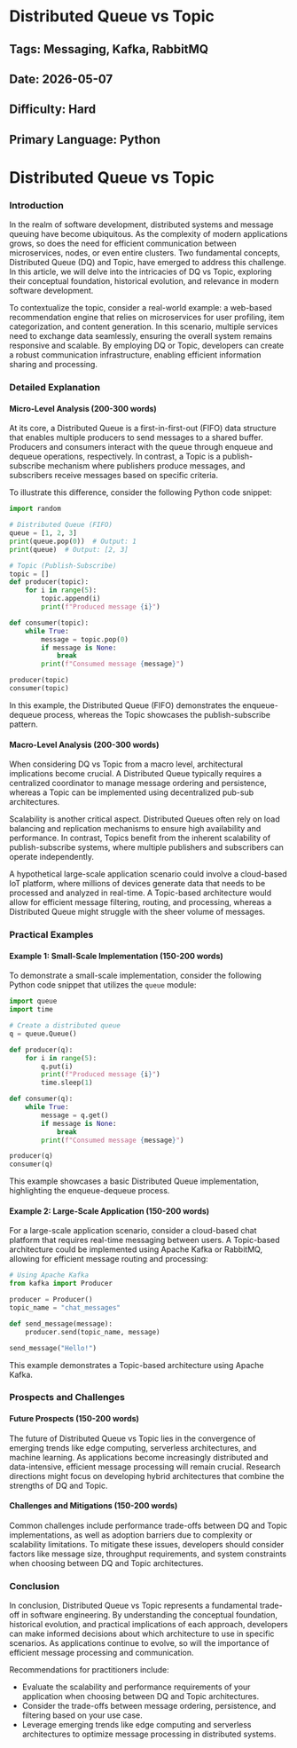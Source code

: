# Distributed Queue vs Topic
## Tags: Messaging, Kafka, RabbitMQ
## Date: 2026-05-07
## Difficulty: Hard
## Primary Language: Python

Distributed Queue vs Topic
======================

### Introduction

In the realm of software development, distributed systems and message queuing have become ubiquitous. As the complexity of modern applications grows, so does the need for efficient communication between microservices, nodes, or even entire clusters. Two fundamental concepts, Distributed Queue (DQ) and Topic, have emerged to address this challenge. In this article, we will delve into the intricacies of DQ vs Topic, exploring their conceptual foundation, historical evolution, and relevance in modern software development.

To contextualize the topic, consider a real-world example: a web-based recommendation engine that relies on microservices for user profiling, item categorization, and content generation. In this scenario, multiple services need to exchange data seamlessly, ensuring the overall system remains responsive and scalable. By employing DQ or Topic, developers can create a robust communication infrastructure, enabling efficient information sharing and processing.

### Detailed Explanation

#### Micro-Level Analysis (200-300 words)

At its core, a Distributed Queue is a first-in-first-out (FIFO) data structure that enables multiple producers to send messages to a shared buffer. Producers and consumers interact with the queue through enqueue and dequeue operations, respectively. In contrast, a Topic is a publish-subscribe mechanism where publishers produce messages, and subscribers receive messages based on specific criteria.

To illustrate this difference, consider the following Python code snippet:
```python
import random

# Distributed Queue (FIFO)
queue = [1, 2, 3]
print(queue.pop(0))  # Output: 1
print(queue)  # Output: [2, 3]

# Topic (Publish-Subscribe)
topic = []
def producer(topic):
    for i in range(5):
        topic.append(i)
        print(f"Produced message {i}")

def consumer(topic):
    while True:
        message = topic.pop(0)
        if message is None:
            break
        print(f"Consumed message {message}")

producer(topic)
consumer(topic)
```
In this example, the Distributed Queue (FIFO) demonstrates the enqueue-dequeue process, whereas the Topic showcases the publish-subscribe pattern.

#### Macro-Level Analysis (200-300 words)

When considering DQ vs Topic from a macro level, architectural implications become crucial. A Distributed Queue typically requires a centralized coordinator to manage message ordering and persistence, whereas a Topic can be implemented using decentralized pub-sub architectures.

Scalability is another critical aspect. Distributed Queues often rely on load balancing and replication mechanisms to ensure high availability and performance. In contrast, Topics benefit from the inherent scalability of publish-subscribe systems, where multiple publishers and subscribers can operate independently.

A hypothetical large-scale application scenario could involve a cloud-based IoT platform, where millions of devices generate data that needs to be processed and analyzed in real-time. A Topic-based architecture would allow for efficient message filtering, routing, and processing, whereas a Distributed Queue might struggle with the sheer volume of messages.

### Practical Examples

#### Example 1: Small-Scale Implementation (150-200 words)

To demonstrate a small-scale implementation, consider the following Python code snippet that utilizes the `queue` module:
```python
import queue
import time

# Create a distributed queue
q = queue.Queue()

def producer(q):
    for i in range(5):
        q.put(i)
        print(f"Produced message {i}")
        time.sleep(1)

def consumer(q):
    while True:
        message = q.get()
        if message is None:
            break
        print(f"Consumed message {message}")

producer(q)
consumer(q)
```
This example showcases a basic Distributed Queue implementation, highlighting the enqueue-dequeue process.

#### Example 2: Large-Scale Application (150-200 words)

For a large-scale application scenario, consider a cloud-based chat platform that requires real-time messaging between users. A Topic-based architecture could be implemented using Apache Kafka or RabbitMQ, allowing for efficient message routing and processing:
```python
# Using Apache Kafka
from kafka import Producer

producer = Producer()
topic_name = "chat_messages"

def send_message(message):
    producer.send(topic_name, message)

send_message("Hello!")
```
This example demonstrates a Topic-based architecture using Apache Kafka.

### Prospects and Challenges

#### Future Prospects (150-200 words)

The future of Distributed Queue vs Topic lies in the convergence of emerging trends like edge computing, serverless architectures, and machine learning. As applications become increasingly distributed and data-intensive, efficient message processing will remain crucial. Research directions might focus on developing hybrid architectures that combine the strengths of DQ and Topic.

#### Challenges and Mitigations (150-200 words)

Common challenges include performance trade-offs between DQ and Topic implementations, as well as adoption barriers due to complexity or scalability limitations. To mitigate these issues, developers should consider factors like message size, throughput requirements, and system constraints when choosing between DQ and Topic architectures.

### Conclusion

In conclusion, Distributed Queue vs Topic represents a fundamental trade-off in software engineering. By understanding the conceptual foundation, historical evolution, and practical implications of each approach, developers can make informed decisions about which architecture to use in specific scenarios. As applications continue to evolve, so will the importance of efficient message processing and communication.

Recommendations for practitioners include:

* Evaluate the scalability and performance requirements of your application when choosing between DQ and Topic architectures.
* Consider the trade-offs between message ordering, persistence, and filtering based on your use case.
* Leverage emerging trends like edge computing and serverless architectures to optimize message processing in distributed systems.